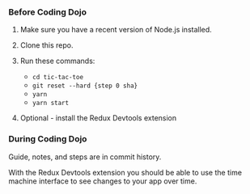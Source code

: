 ### Before Coding Dojo

1. Make sure you have a recent version of Node.js installed.
2. Clone this repo.
3. Run these commands:

    - `cd tic-tac-toe`
    - `git reset --hard {step 0 sha}`
    - `yarn`
    - `yarn start`

4. Optional - install the Redux Devtools extension

### During Coding Dojo

Guide, notes, and steps are in commit history.

With the Redux Devtools extension you should be able to use the time machine interface to see changes to your app over time.
